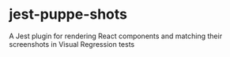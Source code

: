 # jest-puppe-shots
A Jest plugin for rendering React components and matching their screenshots in Visual Regression tests
